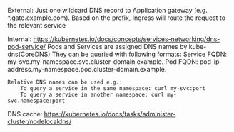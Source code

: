 External:
    Just one wildcard DNS record to Application gateway (e.g. *.gate.example.com). Based on the prefix, Ingress will route the request to the relevant service

Internal: https://kubernetes.io/docs/concepts/services-networking/dns-pod-service/
    Pods and Services are assigned DNS names by kube-dns(CoreDNS)
    They can be queried with following formats:
    Service FQDN:   my-svc.my-namespace.svc.cluster-domain.example.
    Pod FQDN:   pod-ip-address.my-namespace.pod.cluster-domain.example.

    Relative DNS names can be used e.g.:
        To query a service in the same namespace: curl my-svc:port
        To query a service in another namespace: curl my-svc.namespace:port

DNS cache: https://kubernetes.io/docs/tasks/administer-cluster/nodelocaldns/